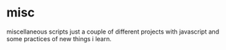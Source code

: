 # misc
miscellaneous scripts
just a couple of different projects with javascript and some practices of new things i learn.
